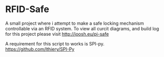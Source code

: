 # RFID-Safe
A small project where i attempt to make a safe locking mechanism controllable via an RFID system.
To view all curcit diagrams, and build log for this project please visit http://joosh.eu/pi-safe

A requirement for this script to works is SPI-py. https://github.com/lthiery/SPI-Py
